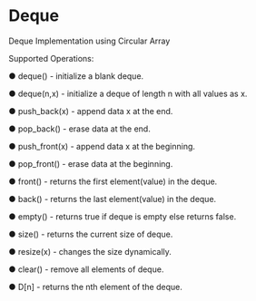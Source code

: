 # Deque
Deque Implementation using Circular Array

Supported Operations:

● deque() - initialize a blank deque.

● deque(n,x) - initialize a deque of length n with all values as x.

● push_back(x) - append data x at the end.

● pop_back() - erase data at the end.

● push_front(x) - append data x at the beginning.

● pop_front() - erase data at the beginning.

● front() - returns the first element(value) in the deque.

● back() - returns the last element(value) in the deque.

● empty() - returns true if deque is empty else returns false.

● size() - returns the current size of deque.

● resize(x) - changes the size dynamically.

● clear() - remove all elements of deque.

● D[n] - returns the nth element of the deque.
